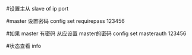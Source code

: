 #设置主从
slave of ip port

#master  设置密码
config set requirepass 123456

#如果 master 有密码 从应设置 master的密码
config set masterauth 123456

#状态查看
info



